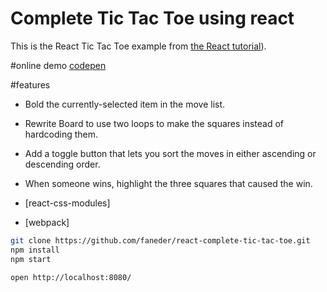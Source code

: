 # Complete Tic Tac Toe using react

This is the React Tic Tac Toe example from [the React tutorial](http://facebook.github.io/react/docs/tutorial.html)).

#online demo
[codepen](https://codepen.io/faneder/pen/KWORLW)

#features
* Bold the currently-selected item in the move list.
* Rewrite Board to use two loops to make the squares instead of hardcoding them.
* Add a toggle button that lets you sort the moves in either ascending or descending order.
* When someone wins, highlight the three squares that caused the win.

* [react-css-modules]
* [webpack]

```bash
git clone https://github.com/faneder/react-complete-tic-tac-toe.git
npm install
npm start
```

```bash
open http://localhost:8080/
```
